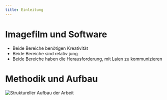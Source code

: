 ```yaml
---
title: Einleitung
---
```


# Imagefilm und Software

- Beide Bereiche benötigen Kreativität
- Beide Bereiche sind relativ jung
- Beide Bereiche haben die Herausforderung, mit Laien zu kommunizieren


# Methodik und Aufbau

![Struktureller Aufbau der Arbeit](https://www.lucidchart.com/publicSegments/view/55c7d6a5-0fc8-4482-9a12-2b9f0a009f25/image.png)